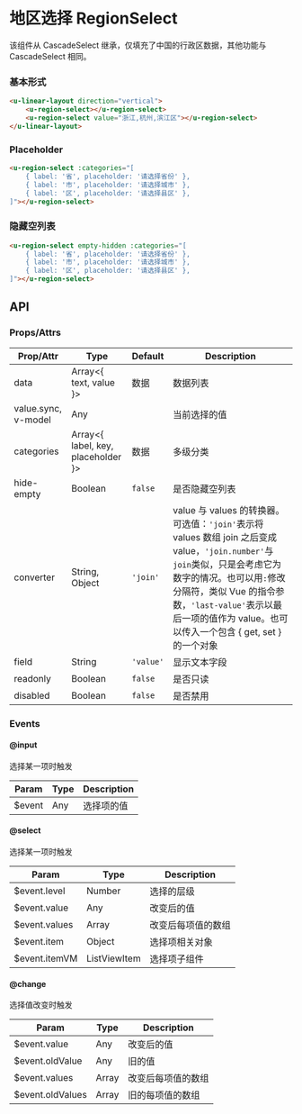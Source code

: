 # 地区选择 RegionSelect

该组件从 CascadeSelect 继承，仅填充了中国的行政区数据，其他功能与 CascadeSelect 相同。

### 基本形式

``` html
<u-linear-layout direction="vertical">
    <u-region-select></u-region-select>
    <u-region-select value="浙江,杭州,滨江区"></u-region-select>
</u-linear-layout>
```

### Placeholder

``` html
<u-region-select :categories="[
    { label: '省', placeholder: '请选择省份' },
    { label: '市', placeholder: '请选择城市' },
    { label: '区', placeholder: '请选择县区' },
]"></u-region-select>
```

### 隐藏空列表

``` html
<u-region-select empty-hidden :categories="[
    { label: '省', placeholder: '请选择省份' },
    { label: '市', placeholder: '请选择城市' },
    { label: '区', placeholder: '请选择县区' },
]"></u-region-select>
```


## API
### Props/Attrs

| Prop/Attr | Type | Default | Description |
| --------- | ---- | ------- | ----------- |
| data | Array\<{ text, value }\> | 数据 | 数据列表 |
| value.sync, v-model | Any | | 当前选择的值 |
| categories | Array\<{ label, key, placeholder }\> | 数据 | 多级分类 |
| hide-empty | Boolean | `false` | 是否隐藏空列表 |
| converter | String, Object | `'join'` | value 与 values 的转换器。可选值：`'join'`表示将 values 数组 join 之后变成 value，`'join.number'`与`join`类似，只是会考虑它为数字的情况。也可以用`:`修改分隔符，类似 Vue 的指令参数，`'last-value'`表示以最后一项的值作为 value。也可以传入一个包含 { get, set } 的一个对象 |
| field | String | `'value'` | 显示文本字段 |
| readonly | Boolean | `false` | 是否只读 |
| disabled | Boolean | `false` | 是否禁用 |

### Events

#### @input

选择某一项时触发

| Param | Type | Description |
| ----- | ---- | ----------- |
| $event | Any | 选择项的值 |

#### @select

选择某一项时触发

| Param | Type | Description |
| ----- | ---- | ----------- |
| $event.level | Number | 选择的层级 |
| $event.value | Any | 改变后的值 |
| $event.values | Array | 改变后每项值的数组 |
| $event.item | Object | 选择项相关对象 |
| $event.itemVM | ListViewItem | 选择项子组件 |

#### @change

选择值改变时触发

| Param | Type | Description |
| ----- | ---- | ----------- |
| $event.value | Any | 改变后的值 |
| $event.oldValue | Any | 旧的值 |
| $event.values | Array | 改变后每项值的数组 |
| $event.oldValues | Array | 旧的每项值的数组 |

